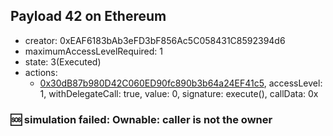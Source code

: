 ## Payload 42 on Ethereum

- creator: 0xEAF6183bAb3eFD3bF856Ac5C058431C8592394d6
- maximumAccessLevelRequired: 1
- state: 3(Executed)
- actions:
  - [0x30dB87b980D42C060ED90fc890b3b64a24EF41c5](https://etherscan.io/tx/0x30dB87b980D42C060ED90fc890b3b64a24EF41c5), accessLevel: 1, withDelegateCall: true, value: 0, signature: execute(), callData: 0x

### :sos: simulation failed: Ownable: caller is not the owner
